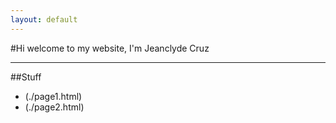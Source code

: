 ```yaml
---
layout: default
---
```


#Hi welcome to my website, I'm Jeanclyde Cruz

***

##Stuff
*   (./page1.html)
*   (./page2.html)


